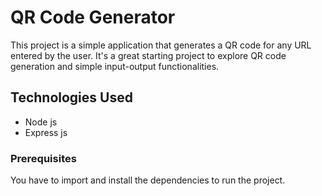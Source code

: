 # QR Code Generator
This project is a simple application that generates a QR code for any URL entered by the user. It's a great starting project to explore QR code generation and simple input-output functionalities.

## Technologies Used
* Node js
* Express js


### Prerequisites
You have to import and install the dependencies to run the project.
